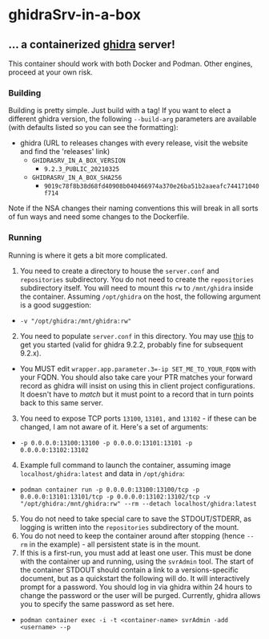 # ghidraSrv-in-a-box

## ... a containerized [ghidra](https://ghidra-sre.org) server!

This container should work with both Docker and Podman. Other engines, proceed at your own risk.

### Building
Building is pretty simple. Just build with a tag! If you want to elect a different ghidra version, the following `--build-arg` parameters are available (with defaults listed so you can see the formatting):

- ghidra (URL to releases changes with every release, visit the website and find the 'releases' link)
  - `GHIDRASRV_IN_A_BOX_VERSION`
    - `9.2.3_PUBLIC_20210325`
  - `GHIDRASRV_IN_A_BOX_SHA256`
    - `9019c78f8b38d68fd40908b040466974a370e26ba51b2aaeafc744171040f714`

Note if the NSA changes their naming conventions this will break in all sorts of fun ways and need some changes to the Dockerfile.

### Running
Running is where it gets a bit more complicated.

1. You need to create a directory to house the `server.conf` and `repositories` subdirectory. You do not need to create the `repositories` subdirectory itself. You will need to mount this `rw` to `/mnt/ghidra` inside the container. Assuming `/opt/ghidra` on the host, the following argument is a good suggestion:
  - `-v "/opt/ghidra:/mnt/ghidra:rw"`
2. You need to populate `server.conf` in this directory. You may use [this](server.conf) to get you started (valid for ghidra 9.2.2, probably fine for subsequent 9.2.x).
  - You MUST edit `wrapper.app.parameter.3=-ip SET_ME_TO_YOUR_FQDN` with your FQDN. You should also take care your PTR matches your forward record as ghidra will insist on using this in client project configurations. It doesn't have to *match* but it must point to a record that in turn points back to this same server.
3. You need to expose TCP ports `13100`, `13101,` and `13102` - if these can be changed, I am not aware of it. Here's a set of arguments:
  - `-p 0.0.0.0:13100:13100 -p 0.0.0.0:13101:13101 -p 0.0.0.0:13102:13102`
4. Example full command to launch the container, assuming image `localhost/ghidra:latest` and data in `/opt/ghidra`:
  - `podman container run -p 0.0.0.0:13100:13100/tcp -p 0.0.0.0:13101:13101/tcp -p 0.0.0.0:13102:13102/tcp -v "/opt/ghidra:/mnt/ghidra:rw" --rm --detach localhost/ghidra:latest`
5. You do not need to take special care to save the STDOUT/STDERR, as logging is written into the `repositories` subdirectory of the mount.
6. You do not need to keep the container around after stopping (hence `--rm` in the example) - all persistent state is in the mount.
7. If this is a first-run, you must add at least one user. This must be done with the container up and running, using the `svrAdmin` tool. The start of the container STDOUT should contain a link to a versions-specific document, but as a quickstart the following will do. It will interactively prompt for a password. You should log in via ghidra within 24 hours to change the password or the user will be purged. Currently, ghidra allows you to specify the same password as set here.
  - `podman container exec -i -t <container-name> svrAdmin -add <username> --p` 

